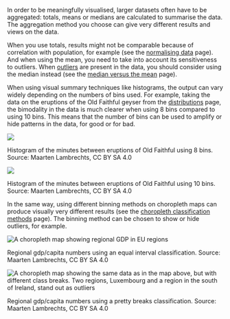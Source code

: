 In order to be meaningfully visualised, larger datasets often have to be aggregated: totals, means or medians are calculated to summarise the data. The aggregation method you choose can give very different results and views on the data.

When you use totals, results might not be comparable because of correlation with population, for example (see the <span class='internal-link'>[normalising data](normalising-data)</span> page). And when using the mean, you need to take into account its sensitiveness to outliers. When <span class='internal-link'>[outliers](outliers)</span> are present in the data, you should consider using the median instead (see the <span class='internal-link'>[median versus the mean](the-mean-versus-the-median)</span> page).

When using visual summary techniques like histograms, the output can vary widely depending on the numbers of bins used. For example, taking the data on the eruptions of the Old Faithful geyser from the <span class='internal-link'>[distributions](distributions)</span> page, the bimodality in the data is much clearer when using 8 bins compared to using 10 bins. This means that the number of bins can be used to amplify or hide patterns in the data, for good or for bad.

![ ](Ethics%20in%20data%20visualisation%201a9252053a714191a1f8cc31071467fa/faithfull-histo-8.png)

Histogram of the minutes between eruptions of Old Faithful using 8 bins. Source: Maarten Lambrechts, CC BY SA 4.0

![ ](Ethics%20in%20data%20visualisation%201a9252053a714191a1f8cc31071467fa/faithfull-histo-10.png)

Histogram of the minutes between eruptions of Old Faithful using 10 bins. Source: Maarten Lambrechts, CC BY SA 4.0

In the same way, using different binning methods on choropleth maps can produce visually very different results (see the <span class='internal-link'>[choropleth classification methods](choropleth-classification-methods)</span> page). The binning method can be chosen to show or hide outliers, for example.

![A choropleth map showing regional GDP in EU regions](Ethics%20in%20data%20visualisation%201a9252053a714191a1f8cc31071467fa/gdp-map-equal-count-9.png)

Regional gdp/capita numbers using an equal interval classification. Source: Maarten Lambrechts, CC BY SA 4.0

![A choropleth map showing the same data as in the map above, but with different class breaks. Two regions, Luxembourg and a region in the south of Ireland, stand out as outliers](Ethics%20in%20data%20visualisation%201a9252053a714191a1f8cc31071467fa/gdp-map-prettybreaks-9.png)

Regional gdp/capita numbers using a pretty breaks classification. Source: Maarten Lambrechts, CC BY SA 4.0